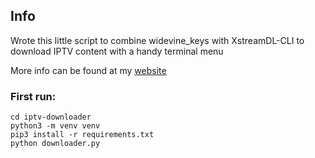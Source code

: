 <h2>Info</h2>
Wrote this little script to combine widevine_keys with XstreamDL-CLI to download IPTV content with a handy terminal menu

More info can be found at my [website](https://wvthoog.nl/capture-iptv-content/) 

<h3>First run: </h3>

```
cd iptv-downloader
python3 -m venv venv
pip3 install -r requirements.txt
python downloader.py
```
